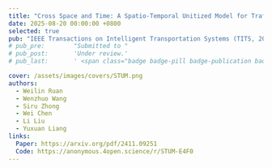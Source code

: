 ```yaml
---
title: "Cross Space and Time: A Spatio-Temporal Unitized Model for Traffic Flow Forecasting"
date: 2025-08-20 00:00:00 +0800
selected: true
pub: "IEEE Transactions on Intelligent Transportation Systems (TITS, 2025)"
# pub_pre:        "Submitted to "
# pub_post:       'Under review.'
# pub_last:       ' <span class="badge badge-pill badge-publication badge-success">Spotlight</span>'

cover: /assets/images/covers/STUM.png
authors:
  - Weilin Ruan
  - Wenzhuo Wang
  - Siru Zhong
  - Wei Chen
  - Li Liu
  - Yuxuan Liang
links:
  Paper: https://arxiv.org/pdf/2411.09251
  Code: https://anonymous.4open.science/r/STUM-E4F0
---
```

